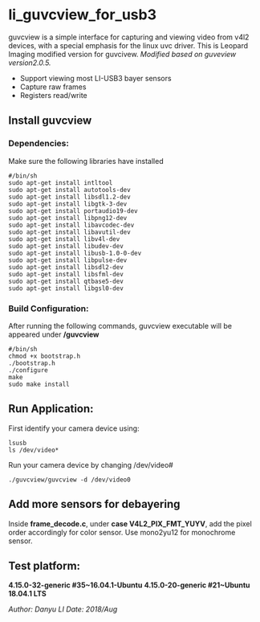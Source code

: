 # li_guvcview_for_usb3
guvcview is a simple interface for capturing and viewing video from v4l2 devices, with a special emphasis for the linux uvc driver. This is Leopard Imaging modified version for guvcivew.
_Modified based on guveview version2.0.5._
- Support viewing most LI-USB3 bayer sensors 
- Capture raw frames 
- Registers read/write

## Install guvcview
### Dependencies:
Make sure the following libraries have installed
```
#/bin/sh
sudo apt-get install intltool
sudo apt-get install autotools-dev
sudo apt-get install libsdl1.2-dev
sudo apt-get install libgtk-3-dev
sudo apt-get install portaudio19-dev
sudo apt-get install libpng12-dev
sudo apt-get install libavcodec-dev
sudo apt-get install libavutil-dev
sudo apt-get install libv4l-dev
sudo apt-get install libudev-dev
sudo apt-get install libusb-1.0-0-dev
sudo apt-get install libpulse-dev
sudo apt-get install libsdl2-dev
sudo apt-get install libsfml-dev
sudo apt-get install qtbase5-dev
sudo apt-get install libgsl0-dev
```

### Build Configuration:
After running the following commands, guvcview executable will be appeared under __/guvcview__
```
#/bin/sh
chmod +x bootstrap.h
./bootstrap.h
./configure
make
sudo make install
```

## Run Application:
First identify your camera device using:
```
lsusb
ls /dev/video*
```
Run your camera device by changing /dev/video#
```
./guvcview/guvcview -d /dev/video0  
```

## Add more sensors for debayering

Inside __frame_decode.c__, under __case V4L2_PIX_FMT_YUYV__, add the pixel order accordingly for color sensor.
Use mono2yu12 for monochrome sensor.

## Test platform:
__4.15.0-32-generic #35~16.04.1-Ubuntu__
__4.15.0-20-generic #21~Ubuntu 18.04.1 LTS__

_Author: Danyu LI   Date: 2018/Aug_
